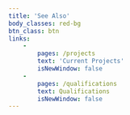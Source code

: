 ```yaml
---
title: 'See Also'
body_classes: red-bg
btn_class: btn
links:
    -
        pages: /projects
        text: 'Current Projects'
        isNewWindow: false
    -
        pages: /qualifications
        text: Qualifications
        isNewWindow: false
---
```



